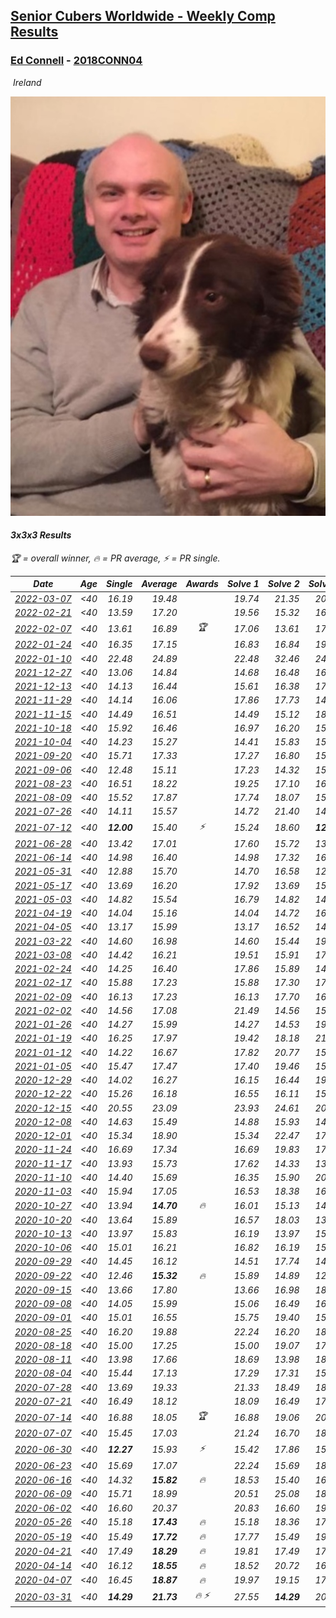 <style>table {white-space: nowrap;}</style>
<link rel="stylesheet" type="text/css" href="/scw-comp/css/flags.css" />

## [Senior Cubers Worldwide - Weekly Comp Results](/scw-comp/results/)
### [Ed Connell](README.md) - [2018CONN04](https://www.worldcubeassociation.org/persons/2018CONN04?event=333)

<i class="flag flag-IE" />&nbsp;Ireland

![Ed Connell](1583010027.jpg)

#### 3x3x3 Results

<span style="white-space: nowrap;">🏆 = overall winner</span>, <span style="white-space: nowrap;">🔥 = PR average</span>, <span style="white-space: nowrap;">⚡ = PR single</span>.

| Date | Age | Single | Average | Awards | Solve 1 | Solve 2 | Solve 3 | Solve 4 | Solve 5 | Video |
| :--: | :--: | --: | --: | :--: | --: | --: | --: | --: | --: | :-- |
| [2022-03-07](../../results/2022-03-07/333.md) | <40 | 16.19 | 19.48 |  | 19.74 | 21.35 | 20.81 | 17.90 | 16.19 | [Desktop](https://www.facebook.com/events/543808583529148/permalink/551140292795977) / [Mobile](https://m.facebook.com/events/543808583529148?view=permalink&id=551140292795977) |
| [2022-02-21](../../results/2022-02-21/333.md) | <40 | 13.59 | 17.20 |  | 19.56 | 15.32 | 16.71 | 21.52 | 13.59 | [Desktop](https://www.facebook.com/events/509549287201075/permalink/518439322978738) / [Mobile](https://m.facebook.com/events/509549287201075?view=permalink&id=518439322978738) |
| [2022-02-07](../../results/2022-02-07/333.md) | <40 | 13.61 | 16.89 | 🏆 | 17.06 | 13.61 | 17.12 | 16.48 | 23.60 | [Desktop](https://www.facebook.com/events/1012592279358180/permalink/1016360932314648) / [Mobile](https://m.facebook.com/events/1012592279358180?view=permalink&id=1016360932314648) |
| [2022-01-24](../../results/2022-01-24/333.md) | <40 | 16.35 | 17.15 |  | 16.83 | 16.84 | 19.76 | 17.77 | 16.35 | [Desktop](https://www.facebook.com/events/1729699367421612/permalink/1739792719745610) / [Mobile](https://m.facebook.com/events/1729699367421612?view=permalink&id=1739792719745610) |
| [2022-01-10](../../results/2022-01-10/333.md) | <40 | 22.48 | 24.89 |  | 22.48 | 32.46 | 24.07 | 23.79 | 26.82 | [Desktop](https://www.facebook.com/events/461056852143654/permalink/465058385076834) / [Mobile](https://m.facebook.com/events/461056852143654?view=permalink&id=465058385076834) |
| [2021-12-27](../../results/2021-12-27/333.md) | <40 | 13.06 | 14.84 |  | 14.68 | 16.48 | 16.33 | 13.50 | 13.06 | [Desktop](https://www.facebook.com/events/343359980546742/permalink/350449403171133) / [Mobile](https://m.facebook.com/events/343359980546742?view=permalink&id=350449403171133) |
| [2021-12-13](../../results/2021-12-13/333.md) | <40 | 14.13 | 16.44 |  | 15.61 | 16.38 | 17.45 | 14.13 | 17.32 | [Desktop](https://www.facebook.com/events/273334328175697/permalink/276993167809813) / [Mobile](https://m.facebook.com/events/273334328175697?view=permalink&id=276993167809813) |
| [2021-11-29](../../results/2021-11-29/333.md) | <40 | 14.14 | 16.06 |  | 17.86 | 17.73 | 14.82 | 15.62 | 14.14 | [Desktop](https://www.facebook.com/events/401731615009477/permalink/410269534155685) / [Mobile](https://m.facebook.com/events/401731615009477?view=permalink&id=410269534155685) |
| [2021-11-15](../../results/2021-11-15/333.md) | <40 | 14.49 | 16.51 |  | 14.49 | 15.12 | 18.92 | 18.04 | 16.37 | [Desktop](https://www.facebook.com/events/717487009641909/permalink/720652209325389) / [Mobile](https://m.facebook.com/events/717487009641909?view=permalink&id=720652209325389) |
| [2021-10-18](../../results/2021-10-18/333.md) | <40 | 15.92 | 16.46 |  | 16.97 | 16.20 | 15.92 | 16.36 | 16.83 | [Desktop](https://www.facebook.com/events/261213032615951/permalink/265375388866382) / [Mobile](https://m.facebook.com/events/261213032615951?view=permalink&id=265375388866382) |
| [2021-10-04](../../results/2021-10-04/333.md) | <40 | 14.23 | 15.27 |  | 14.41 | 15.83 | 15.57 | 26.97 | 14.23 | [Desktop](https://www.facebook.com/events/1102565390277531/permalink/1105957256605011) / [Mobile](https://m.facebook.com/events/1102565390277531?view=permalink&id=1105957256605011) |
| [2021-09-20](../../results/2021-09-20/333.md) | <40 | 15.71 | 17.33 |  | 17.27 | 16.80 | 15.71 | 18.09 | 17.93 | [Desktop](https://www.facebook.com/events/836337370416586/permalink/844169646300025) / [Mobile](https://m.facebook.com/events/836337370416586?view=permalink&id=844169646300025) |
| [2021-09-06](../../results/2021-09-06/333.md) | <40 | 12.48 | 15.11 |  | 17.23 | 14.32 | 15.82 | 12.48 | 15.20 | [Desktop](https://www.facebook.com/events/208105634636421/permalink/215865547193763) / [Mobile](https://m.facebook.com/events/208105634636421?view=permalink&id=215865547193763) |
| [2021-08-23](../../results/2021-08-23/333.md) | <40 | 16.51 | 18.22 |  | 19.25 | 17.10 | 16.51 | 18.32 | 34.41 | [Desktop](https://www.facebook.com/events/992549044856331/permalink/1001031517341417) / [Mobile](https://m.facebook.com/events/992549044856331?view=permalink&id=1001031517341417) |
| [2021-08-09](../../results/2021-08-09/333.md) | <40 | 15.52 | 17.87 |  | 17.74 | 18.07 | 15.52 | 20.00 | 17.81 | [Desktop](https://www.facebook.com/events/799005364067137/permalink/805614983406175) / [Mobile](https://m.facebook.com/events/799005364067137?view=permalink&id=805614983406175) |
| [2021-07-26](../../results/2021-07-26/333.md) | <40 | 14.11 | 15.57 |  | 14.72 | 21.40 | 14.75 | 17.23 | 14.11 | [Desktop](https://www.facebook.com/events/345405150546336/permalink/349863053433879) / [Mobile](https://m.facebook.com/events/345405150546336?view=permalink&id=349863053433879) |
| [2021-07-12](../../results/2021-07-12/333.md) | <40 | **12.00** | 15.40 | ⚡ | 15.24 | 18.60 | **12.00** | 17.40 | 13.57 | [Desktop](https://www.facebook.com/events/511699716713156/permalink/514951673054627) / [Mobile](https://m.facebook.com/events/511699716713156?view=permalink&id=514951673054627) |
| [2021-06-28](../../results/2021-06-28/333.md) | <40 | 13.42 | 17.01 |  | 17.60 | 15.72 | 13.42 | 18.90 | 17.71 | [Desktop](https://www.facebook.com/events/849999075950147/permalink/860025968280791) / [Mobile](https://m.facebook.com/events/849999075950147?view=permalink&id=860025968280791) |
| [2021-06-14](../../results/2021-06-14/333.md) | <40 | 14.98 | 16.40 |  | 14.98 | 17.32 | 16.72 | 15.44 | 17.05 | [Desktop](https://www.facebook.com/events/318989363128881/permalink/324038679290616) / [Mobile](https://m.facebook.com/events/318989363128881?view=permalink&id=324038679290616) |
| [2021-05-31](../../results/2021-05-31/333.md) | <40 | 12.88 | 15.70 |  | 14.70 | 16.58 | 12.88 | 15.83 | 17.99 | [Desktop](https://www.facebook.com/events/477312563557358/permalink/484279026194045) / [Mobile](https://m.facebook.com/events/477312563557358?view=permalink&id=484279026194045) |
| [2021-05-17](../../results/2021-05-17/333.md) | <40 | 13.69 | 16.20 |  | 17.92 | 13.69 | 15.91 | 17.25 | 15.43 | [Desktop](https://www.facebook.com/events/294093895691078/permalink/297652338668567) / [Mobile](https://m.facebook.com/events/294093895691078?view=permalink&id=297652338668567) |
| [2021-05-03](../../results/2021-05-03/333.md) | <40 | 14.82 | 15.54 |  | 16.79 | 14.82 | 14.92 | 15.36 | 16.33 | [Desktop](https://www.facebook.com/events/2542204919406396/permalink/2546705805622974) / [Mobile](https://m.facebook.com/events/2542204919406396?view=permalink&id=2546705805622974) |
| [2021-04-19](../../results/2021-04-19/333.md) | <40 | 14.04 | 15.16 |  | 14.04 | 14.72 | 16.33 | 16.79 | 14.43 | [Desktop](https://www.facebook.com/events/195346665532379/permalink/201596674907378) / [Mobile](https://m.facebook.com/events/195346665532379?view=permalink&id=201596674907378) |
| [2021-04-05](../../results/2021-04-05/333.md) | <40 | 13.17 | 15.99 |  | 13.17 | 16.52 | 14.48 | 16.96 | 19.03 | [Desktop](https://www.facebook.com/events/486157032419819/permalink/489331192102403) / [Mobile](https://m.facebook.com/events/486157032419819?view=permalink&id=489331192102403) |
| [2021-03-22](../../results/2021-03-22/333.md) | <40 | 14.60 | 16.98 |  | 14.60 | 15.44 | 19.53 | 15.97 | 19.60 | [Desktop](https://www.facebook.com/events/802754890451423/permalink/808070493253196) / [Mobile](https://m.facebook.com/events/802754890451423?view=permalink&id=808070493253196) |
| [2021-03-08](../../results/2021-03-08/333.md) | <40 | 14.42 | 16.21 |  | 19.51 | 15.91 | 17.24 | 15.49 | 14.42 | [Desktop](https://www.facebook.com/events/286026952942446/permalink/292916068920201) / [Mobile](https://m.facebook.com/events/286026952942446?view=permalink&id=292916068920201) |
| [2021-02-24](../../results/2021-02-24/333.md) | <40 | 14.25 | 16.40 |  | 17.86 | 15.89 | 14.25 | 17.44 | 15.86 | [Desktop](https://www.facebook.com/events/264199631979561/permalink/267575708308620) / [Mobile](https://m.facebook.com/events/264199631979561?view=permalink&id=267575708308620) |
| [2021-02-17](../../results/2021-02-17/333.md) | <40 | 15.88 | 17.23 |  | 15.88 | 17.30 | 17.84 | 16.54 | 17.87 | [Desktop](https://www.facebook.com/events/2846210318979915/permalink/2850026741931606) / [Mobile](https://m.facebook.com/events/2846210318979915?view=permalink&id=2850026741931606) |
| [2021-02-09](../../results/2021-02-09/333.md) | <40 | 16.13 | 17.23 |  | 16.13 | 17.70 | 16.54 | 21.74 | 17.46 | [Desktop](https://www.facebook.com/events/749806039307047/permalink/753191922301792) / [Mobile](https://m.facebook.com/events/749806039307047?view=permalink&id=753191922301792) |
| [2021-02-02](../../results/2021-02-02/333.md) | <40 | 14.56 | 17.08 |  | 21.49 | 14.56 | 15.53 | 16.93 | 18.77 | [Desktop](https://www.facebook.com/events/176364004262939/permalink/179176233981716) / [Mobile](https://m.facebook.com/events/176364004262939?view=permalink&id=179176233981716) |
| [2021-01-26](../../results/2021-01-26/333.md) | <40 | 14.27 | 15.99 |  | 14.27 | 14.53 | 19.33 | 18.40 | 15.05 | [Desktop](https://www.facebook.com/events/415506712992555/permalink/418052602737966) / [Mobile](https://m.facebook.com/events/415506712992555?view=permalink&id=418052602737966) |
| [2021-01-19](../../results/2021-01-19/333.md) | <40 | 16.25 | 17.97 |  | 19.42 | 18.18 | 21.12 | 16.32 | 16.25 | [Desktop](https://www.facebook.com/events/259430338941057/permalink/262667388617352) / [Mobile](https://m.facebook.com/events/259430338941057?view=permalink&id=262667388617352) |
| [2021-01-12](../../results/2021-01-12/333.md) | <40 | 14.22 | 16.67 |  | 17.82 | 20.77 | 15.78 | 16.40 | 14.22 | [Desktop](https://www.facebook.com/events/154842819532367/permalink/157169772633005) / [Mobile](https://m.facebook.com/events/154842819532367?view=permalink&id=157169772633005) |
| [2021-01-05](../../results/2021-01-05/333.md) | <40 | 15.47 | 17.47 |  | 17.40 | 19.46 | 15.47 | 15.54 | 20.50 | [Desktop](https://www.facebook.com/events/237822631087555/permalink/242122910657527) / [Mobile](https://m.facebook.com/events/237822631087555?view=permalink&id=242122910657527) |
| [2020-12-29](../../results/2020-12-29/333.md) | <40 | 14.02 | 16.27 |  | 16.15 | 16.44 | 19.59 | 16.21 | 14.02 | [Desktop](https://www.facebook.com/events/807437066779451/permalink/809979709858520) / [Mobile](https://m.facebook.com/events/807437066779451?view=permalink&id=809979709858520) |
| [2020-12-22](../../results/2020-12-22/333.md) | <40 | 15.26 | 16.18 |  | 16.55 | 16.11 | 15.26 | 16.65 | 15.89 | [Desktop](https://www.facebook.com/events/758481858355136/permalink/762336287969693) / [Mobile](https://m.facebook.com/events/758481858355136?view=permalink&id=762336287969693) |
| [2020-12-15](../../results/2020-12-15/333.md) | <40 | 20.55 | 23.09 |  | 23.93 | 24.61 | 20.55 | 23.91 | 21.44 | [Desktop](https://www.facebook.com/events/804969103386330/permalink/807245639825343) / [Mobile](https://m.facebook.com/events/804969103386330?view=permalink&id=807245639825343) |
| [2020-12-08](../../results/2020-12-08/333.md) | <40 | 14.63 | 15.49 |  | 14.88 | 15.93 | 14.63 | 25.48 | 15.65 | [Desktop](https://www.facebook.com/events/1026387727837469/permalink/1029621877514054) / [Mobile](https://m.facebook.com/events/1026387727837469?view=permalink&id=1029621877514054) |
| [2020-12-01](../../results/2020-12-01/333.md) | <40 | 15.34 | 18.90 |  | 15.34 | 22.47 | 17.12 | 21.22 | 18.35 | [Desktop](https://www.facebook.com/events/456949201957439/permalink/461227744862918) / [Mobile](https://m.facebook.com/events/456949201957439?view=permalink&id=461227744862918) |
| [2020-11-24](../../results/2020-11-24/333.md) | <40 | 16.69 | 17.34 |  | 16.69 | 19.83 | 17.25 | 17.60 | 17.16 | [Desktop](https://www.facebook.com/events/418254925863499/permalink/422357595453232) / [Mobile](https://m.facebook.com/events/418254925863499?view=permalink&id=422357595453232) |
| [2020-11-17](../../results/2020-11-17/333.md) | <40 | 13.93 | 15.73 |  | 17.62 | 14.33 | 13.93 | 16.40 | 16.46 | [Desktop](https://www.facebook.com/events/770207250227350/permalink/774131219834953) / [Mobile](https://m.facebook.com/events/770207250227350?view=permalink&id=774131219834953) |
| [2020-11-10](../../results/2020-11-10/333.md) | <40 | 14.40 | 15.69 |  | 16.35 | 15.90 | 20.72 | 14.83 | 14.40 | [Desktop](https://www.facebook.com/events/355672432175632/permalink/359167485159460) / [Mobile](https://m.facebook.com/events/355672432175632?view=permalink&id=359167485159460) |
| [2020-11-03](../../results/2020-11-03/333.md) | <40 | 15.94 | 17.05 |  | 16.53 | 18.38 | 16.24 | 18.75 | 15.94 | [Desktop](https://www.facebook.com/events/1239637256416110/permalink/1244085562637946) / [Mobile](https://m.facebook.com/events/1239637256416110?view=permalink&id=1244085562637946) |
| [2020-10-27](../../results/2020-10-27/333.md) | <40 | 13.94 | **14.70** | 🔥 | 16.01 | 15.13 | 14.30 | 14.68 | 13.94 | [Desktop](https://www.facebook.com/events/2645965315652815/permalink/2669696039946409) / [Mobile](https://m.facebook.com/events/2645965315652815?view=permalink&id=2669696039946409) |
| [2020-10-20](../../results/2020-10-20/333.md) | <40 | 13.64 | 15.89 |  | 16.57 | 18.03 | 13.64 | 15.10 | 16.00 | [Desktop](https://www.facebook.com/events/2855876438029747/permalink/2867546853529372) / [Mobile](https://m.facebook.com/events/2855876438029747?view=permalink&id=2867546853529372) |
| [2020-10-13](../../results/2020-10-13/333.md) | <40 | 13.97 | 15.83 |  | 16.19 | 13.97 | 15.07 | 19.75 | 16.23 | [Desktop](https://www.facebook.com/events/2855876438029747/permalink/2862401984043859) / [Mobile](https://m.facebook.com/events/2855876438029747?view=permalink&id=2862401984043859) |
| [2020-10-06](../../results/2020-10-06/333.md) | <40 | 15.01 | 16.21 |  | 16.82 | 16.19 | 15.63 | 15.01 | 17.18 | [Desktop](https://www.facebook.com/events/2645965315652815/permalink/2649943395255007) / [Mobile](https://m.facebook.com/events/2645965315652815?view=permalink&id=2649943395255007) |
| [2020-09-29](../../results/2020-09-29/333.md) | <40 | 14.45 | 16.12 |  | 14.51 | 17.74 | 14.45 | 16.11 | 19.03 | [Desktop](https://www.facebook.com/events/1202263490156156/permalink/1206730873042751) / [Mobile](https://m.facebook.com/events/1202263490156156?view=permalink&id=1206730873042751) |
| [2020-09-22](../../results/2020-09-22/333.md) | <40 | 12.46 | **15.32** | 🔥 | 15.89 | 14.89 | 12.46 | 16.80 | 15.18 | [Desktop](https://www.facebook.com/events/349197636276246/permalink/352437015952308) / [Mobile](https://m.facebook.com/events/349197636276246?view=permalink&id=352437015952308) |
| [2020-09-15](../../results/2020-09-15/333.md) | <40 | 13.66 | 17.80 |  | 13.66 | 16.98 | 18.21 | 18.22 | 18.52 | [Desktop](https://www.facebook.com/events/3404368289613252/permalink/3421843714532376) / [Mobile](https://m.facebook.com/events/3404368289613252?view=permalink&id=3421843714532376) |
| [2020-09-08](../../results/2020-09-08/333.md) | <40 | 14.05 | 15.99 |  | 15.06 | 16.49 | 16.59 | 14.05 | 16.43 | [Desktop](https://www.facebook.com/events/660661614881054/permalink/664232791190603) / [Mobile](https://m.facebook.com/events/660661614881054?view=permalink&id=664232791190603) |
| [2020-09-01](../../results/2020-09-01/333.md) | <40 | 15.01 | 16.55 |  | 15.75 | 19.40 | 15.01 | 17.58 | 16.31 | [Desktop](https://www.facebook.com/events/652945192290048/permalink/658566088394625) / [Mobile](https://m.facebook.com/events/652945192290048?view=permalink&id=658566088394625) |
| [2020-08-25](../../results/2020-08-25/333.md) | <40 | 16.20 | 19.88 |  | 22.24 | 16.20 | 18.67 | 20.30 | 20.68 | [Desktop](https://www.facebook.com/events/2812216602434889/permalink/2818220558501160) / [Mobile](https://m.facebook.com/events/2812216602434889?view=permalink&id=2818220558501160) |
| [2020-08-18](../../results/2020-08-18/333.md) | <40 | 15.00 | 17.25 |  | 15.00 | 19.07 | 17.23 | 18.31 | 16.20 | [Desktop](https://www.facebook.com/events/357518755418063/permalink/362317311604874) / [Mobile](https://m.facebook.com/events/357518755418063?view=permalink&id=362317311604874) |
| [2020-08-11](../../results/2020-08-11/333.md) | <40 | 13.98 | 17.66 |  | 18.69 | 13.98 | 18.26 | 19.24 | 16.04 | [Desktop](https://www.facebook.com/events/338631130511019/permalink/342505180123614) / [Mobile](https://m.facebook.com/events/338631130511019?view=permalink&id=342505180123614) |
| [2020-08-04](../../results/2020-08-04/333.md) | <40 | 15.44 | 17.13 |  | 17.29 | 17.31 | 15.44 | 19.00 | 16.80 | [Desktop](https://www.facebook.com/events/748440219235440/permalink/751568872255908) / [Mobile](https://m.facebook.com/events/748440219235440?view=permalink&id=751568872255908) |
| [2020-07-28](../../results/2020-07-28/333.md) | <40 | 13.69 | 19.33 |  | 21.33 | 18.49 | 18.18 | 13.69 | 23.52 | [Desktop](https://www.facebook.com/events/708566320000803/permalink/711774993013269) / [Mobile](https://m.facebook.com/events/708566320000803?view=permalink&id=711774993013269) |
| [2020-07-21](../../results/2020-07-21/333.md) | <40 | 16.49 | 18.12 |  | 18.09 | 16.49 | 17.83 | 18.44 | 19.06 | [Desktop](https://www.facebook.com/events/1842039515939197/permalink/1845901792219636) / [Mobile](https://m.facebook.com/events/1842039515939197?view=permalink&id=1845901792219636) |
| [2020-07-14](../../results/2020-07-14/333.md) | <40 | 16.88 | 18.05 | 🏆 | 16.88 | 19.06 | 20.61 | 16.94 | 18.15 | [Desktop](https://www.facebook.com/events/1157754364595802/permalink/1161736564197582) / [Mobile](https://m.facebook.com/events/1157754364595802?view=permalink&id=1161736564197582) |
| [2020-07-07](../../results/2020-07-07/333.md) | <40 | 15.45 | 17.03 |  | 21.24 | 16.70 | 18.03 | 15.45 | 16.35 | [Desktop](https://www.facebook.com/events/271667090769235/permalink/274227360513208) / [Mobile](https://m.facebook.com/events/271667090769235?view=permalink&id=274227360513208) |
| [2020-06-30](../../results/2020-06-30/333.md) | <40 | **12.27** | 15.93 | ⚡ | 15.42 | 17.86 | 15.47 | **12.27** | 16.89 | [Desktop](https://www.facebook.com/events/679860472562391/permalink/682342735647498) / [Mobile](https://m.facebook.com/events/679860472562391?view=permalink&id=682342735647498) |
| [2020-06-23](../../results/2020-06-23/333.md) | <40 | 15.69 | 17.07 |  | 22.24 | 15.69 | 18.07 | 16.78 | 16.36 | [Desktop](https://www.facebook.com/events/722150235200875/permalink/724947131587852) / [Mobile](https://m.facebook.com/events/722150235200875?view=permalink&id=724947131587852) |
| [2020-06-16](../../results/2020-06-16/333.md) | <40 | 14.32 | **15.82** | 🔥 | 18.53 | 15.40 | 16.74 | 15.32 | 14.32 | [Desktop](https://www.facebook.com/events/604103587178706/permalink/607127260209672) / [Mobile](https://m.facebook.com/events/604103587178706?view=permalink&id=607127260209672) |
| [2020-06-09](../../results/2020-06-09/333.md) | <40 | 15.71 | 18.99 |  | 20.51 | 25.08 | 18.51 | 15.71 | 17.95 | [Desktop](https://www.facebook.com/events/903549840109576/permalink/906639443133949) / [Mobile](https://m.facebook.com/events/903549840109576?view=permalink&id=906639443133949) |
| [2020-06-02](../../results/2020-06-02/333.md) | <40 | 16.60 | 20.37 |  | 20.83 | 16.60 | 19.96 | 21.15 | 20.32 | [Desktop](https://www.facebook.com/events/3373950429496747/permalink/3381554995402957) / [Mobile](https://m.facebook.com/events/3373950429496747?view=permalink&id=3381554995402957) |
| [2020-05-26](../../results/2020-05-26/333.md) | <40 | 15.18 | **17.43** | 🔥 | 15.18 | 18.36 | 17.98 | 15.95 | 18.95 | [Desktop](https://www.facebook.com/events/688407551989463/permalink/691154921714726) / [Mobile](https://m.facebook.com/events/688407551989463?view=permalink&id=691154921714726) |
| [2020-05-19](../../results/2020-05-19/333.md) | <40 | 15.49 | **17.72** | 🔥 | 17.77 | 15.49 | 19.59 | 19.38 | 16.02 | [Desktop](https://www.facebook.com/events/1880761498725633/permalink/1885616124906837) / [Mobile](https://m.facebook.com/events/1880761498725633?view=permalink&id=1885616124906837) |
| [2020-04-21](../../results/2020-04-21/333.md) | <40 | 17.49 | **18.29** | 🔥 | 19.81 | 17.49 | 17.96 | 19.35 | 17.55 | [Desktop](https://www.facebook.com/events/880278499062375/permalink/883228898767335) / [Mobile](https://m.facebook.com/events/880278499062375?view=permalink&id=883228898767335) |
| [2020-04-14](../../results/2020-04-14/333.md) | <40 | 16.12 | **18.55** | 🔥 | 18.52 | 20.72 | 16.41 | 16.12 | 22.27 | [Desktop](https://www.facebook.com/events/982619255468618/permalink/985739345156609) / [Mobile](https://m.facebook.com/events/982619255468618?view=permalink&id=985739345156609) |
| [2020-04-07](../../results/2020-04-07/333.md) | <40 | 16.45 | **18.87** | 🔥 | 19.97 | 19.15 | 17.50 | 16.45 | 20.07 | [Desktop](https://www.facebook.com/events/510082903229069/permalink/511553629748663) / [Mobile](https://m.facebook.com/events/510082903229069?view=permalink&id=511553629748663) |
| [2020-03-31](../../results/2020-03-31/333.md) | <40 | **14.29** | **21.73** | 🔥 ⚡ | 27.55 | **14.29** | 20.14 | 20.80 | 24.26 | [Desktop](https://www.facebook.com/events/207898257161923/permalink/209185620366520) / [Mobile](https://m.facebook.com/events/207898257161923?view=permalink&id=209185620366520) |


<!-- Global site tag (gtag.js) - Google Analytics -->
<script async src="https://www.googletagmanager.com/gtag/js?id=UA-86348435-3"></script>
<script>window.dataLayer = window.dataLayer || []; function gtag() {dataLayer.push(arguments);} gtag('js', new Date()); gtag('config', 'UA-86348435-3');</script>
